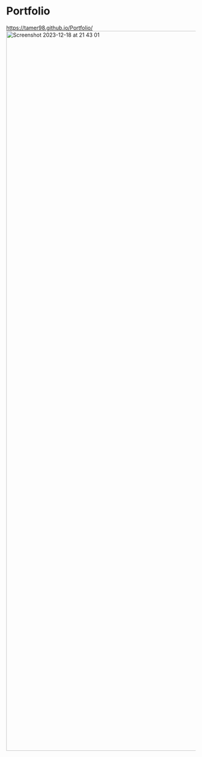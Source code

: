 # Portfolio
https://tamer98.github.io/Portfolio/
<img width="1914" alt="Screenshot 2023-12-18 at 21 43 01" src="https://github.com/tamer98/Portfolio/assets/72464761/df4ccd9c-e67f-412d-84a2-c5381b5dee77">
